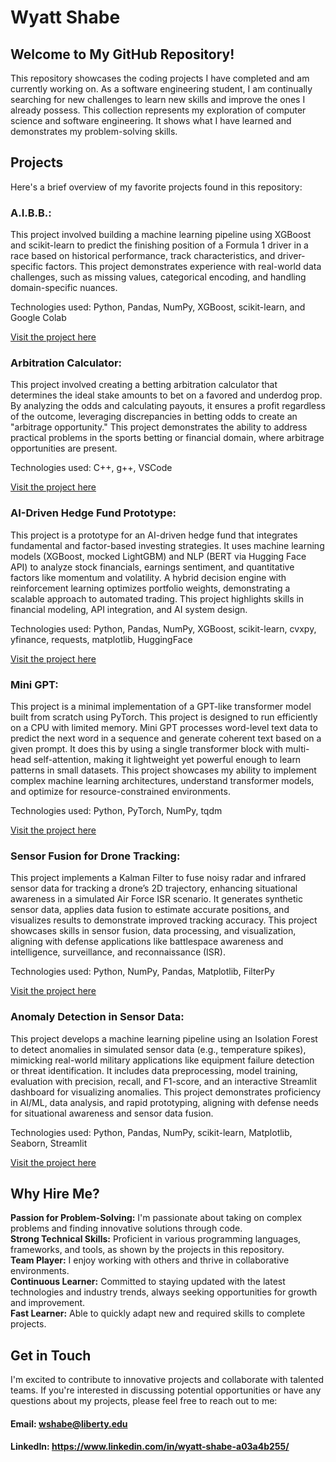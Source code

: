 # Wyatt Shabe
## Welcome to My GitHub Repository!
This repository showcases the coding projects I have completed and am currently working on. As a software engineering student, I am continually searching for new challenges to learn new skills and improve the ones I already possess. This collection represents my exploration of computer science and software engineering. It shows what I have learned and demonstrates my problem-solving skills.

## Projects
Here's a brief overview of my favorite projects found in this repository:

### A.I.B.B.: 
This project involved building a machine learning pipeline using XGBoost and scikit-learn to predict the finishing position of a Formula 1 driver in a race based on historical performance, track characteristics, and driver-specific factors. This project demonstrates experience with real-world data challenges, such as missing values, categorical encoding, and handling domain-specific nuances.

Technologies used: Python, Pandas, NumPy, XGBoost, scikit-learn, and Google Colab  

[Visit the project here](https://github.com/wyattS-95/WyattShabe/blob/main/AIBB_F1.ipynb)  

### Arbitration Calculator: 
This project involved creating a betting arbitration calculator that determines the ideal stake amounts to bet on a favored and underdog prop. By analyzing the odds and calculating payouts, it ensures a profit regardless of the outcome, leveraging discrepancies in betting odds to create an "arbitrage opportunity." This project demonstrates the ability to address practical problems in the sports betting or financial domain, where arbitrage opportunities are present.

Technologies used: C++, g++, VSCode  

[Visit the project here](https://github.com/wyattS-95/WyattShabe/blob/main/arb_calc.cpp)   

### AI-Driven Hedge Fund Prototype: 
This project is a prototype for an AI-driven hedge fund that integrates fundamental and factor-based investing strategies. It uses machine learning models (XGBoost, mocked LightGBM) and NLP (BERT via Hugging Face API) to analyze stock financials, earnings sentiment, and quantitative factors like momentum and volatility. A hybrid decision engine with reinforcement learning optimizes portfolio weights, demonstrating a scalable approach to automated trading. This project highlights skills in financial modeling, API integration, and AI system design.

Technologies used: Python, Pandas, NumPy, XGBoost, scikit-learn, cvxpy, yfinance, requests, matplotlib, HuggingFace  

[Visit the project here](https://github.com/wyattS-95/WyattShabe/blob/main/AI_hedgeFund_prototype.ipynb)

### Mini GPT: 
This project is a minimal implementation of a GPT-like transformer model built from scratch using PyTorch. This project is designed to run efficiently on a CPU with limited memory. Mini GPT processes word-level text data to predict the next word in a sequence and generate coherent text based on a given prompt. It does this by using a single transformer block with multi-head self-attention, making it lightweight yet powerful enough to learn patterns in small datasets. This project showcases my ability to implement complex machine learning architectures, understand transformer models, and optimize for resource-constrained environments.

Technologies used: Python, PyTorch, NumPy, tqdm  

[Visit the project here](https://github.com/wyattS-95/WyattShabe/blob/main/mini_gpt.ipynb)

### Sensor Fusion for Drone Tracking:
This project implements a Kalman Filter to fuse noisy radar and infrared sensor data for tracking a drone’s 2D trajectory, enhancing situational awareness in a simulated Air Force ISR scenario. It generates synthetic sensor data, applies data fusion to estimate accurate positions, and visualizes results to demonstrate improved tracking accuracy. This project showcases skills in sensor fusion, data processing, and visualization, aligning with defense applications like battlespace awareness and intelligence, surveillance, and reconnaissance (ISR).

Technologies used: Python, NumPy, Pandas, Matplotlib, FilterPy

[Visit the project here](https://github.com/wyattS-95/WyattShabe/blob/main/sensor_fusion_project.ipynb)

### Anomaly Detection in Sensor Data:
This project develops a machine learning pipeline using an Isolation Forest to detect anomalies in simulated sensor data (e.g., temperature spikes), mimicking real-world military applications like equipment failure detection or threat identification. It includes data preprocessing, model training, evaluation with precision, recall, and F1-score, and an interactive Streamlit dashboard for visualizing anomalies. This project demonstrates proficiency in AI/ML, data analysis, and rapid prototyping, aligning with defense needs for situational awareness and sensor data fusion.

Technologies used: Python, Pandas, NumPy, scikit-learn, Matplotlib, Seaborn, Streamlit

[Visit the project here](https://github.com/wyattS-95/WyattShabe/blob/main/ML_anomaly_detection.ipynb)


## Why Hire Me?
**Passion for Problem-Solving:** I'm passionate about taking on complex problems and finding innovative solutions through code.  
**Strong Technical Skills:** Proficient in various programming languages, frameworks, and tools, as shown by the projects in this repository.  
**Team Player:** I enjoy working with others and thrive in collaborative environments.  
**Continuous Learner:** Committed to staying updated with the latest technologies and industry trends, always seeking opportunities for growth and improvement.  
**Fast Learner:** Able to quickly adapt new and required skills to complete projects.  

## Get in Touch
I'm excited to contribute to innovative projects and collaborate with talented teams. If you're interested in discussing potential opportunities or have any questions about my projects, please feel free to reach out to me:

#### Email: wshabe@liberty.edu
#### LinkedIn: https://www.linkedin.com/in/wyatt-shabe-a03a4b255/
